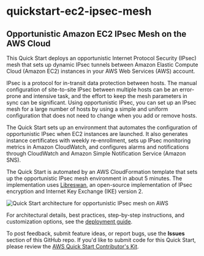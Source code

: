 
# quickstart-ec2-ipsec-mesh
## Opportunistic Amazon EC2 IPsec Mesh on the AWS Cloud

This Quick Start deploys an opportunistic Internet Protocol Security (IPsec) mesh that sets up dynamic IPsec tunnels between Amazon Elastic Compute Cloud (Amazon EC2) instances in your AWS Web Services (AWS) account. 

IPsec is a protocol for in-transit data protection between hosts. The manual configuration of site-to-site IPsec between multiple hosts can be an error-prone and intensive task, and the effort to keep the mesh parameters in sync can be significant. Using opportunistic IPsec, you can set up an IPsec mesh for a large number of hosts by using a simple and uniform configuration that does not need to change when you add or remove hosts.

The Quick Start sets up an environment that automates the configuration of opportunistic IPsec when EC2 instances are launched. It also generates instance certificates with weekly re-enrollment, sets up IPsec monitoring metrics in Amazon CloudWatch, and configures alarms and notifications through CloudWatch and Amazon Simple Notification Service (Amazon SNS).

The Quick Start is automated by an AWS CloudFormation template that sets up the opportunistic IPsec mesh environment in about 5 minutes. The implementation uses [Libreswan](https://libreswan.org/), an open-source implementation of IPsec encryption and Internet Key Exchange (IKE) version 2.

![Quick Start architecture for opportunistic IPsec mesh on AWS](https://d0.awsstatic.com/partner-network/QuickStart/datasheets/ipsec-mesh-on-aws-architecture.png)

For architectural details, best practices, step-by-step instructions, and customization options, see the 
[deployment guide](https://fwd.aws/8JmD7).

To post feedback, submit feature ideas, or report bugs, use the **Issues** section of this GitHub repo.
If you'd like to submit code for this Quick Start, please review the [AWS Quick Start Contributor's Kit](https://aws-quickstart.github.io/). 
